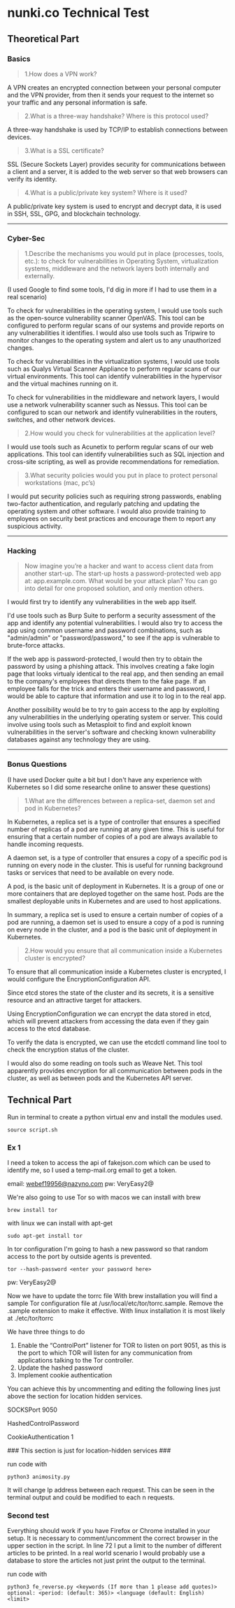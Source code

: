 # nunki.co Technical Test

## Theoretical Part
### Basics

> 1.How does a VPN work?

A VPN creates an encrypted connection between your personal computer and the VPN provider, from then it sends your request to the internet so your traffic and any personal information is safe.

> 2.What is a three-way handshake? Where is this protocol used?

A three-way handshake is used by TCP/IP to establish connections between devices.

> 3.What is a SSL certificate?

SSL (Secure Sockets Layer) provides security for communications between a client and a server, it is added to the web server so that web browsers can verify its identity.

> 4.What is a public/private key system? Where is it used?

A public/private key system is used to encrypt and decrypt data, it is used in SSH, SSL, GPG, and blockchain technology.

---
### Cyber-Sec 

> 1.Describe the mechanisms you would put in place (processes, tools, etc.): to check for vulnerabilities in Operating System, virtualization systems, middleware and the network layers both internally and externally.

(I used Google to find some tools, I'd dig in more if I had to use them in a real scenario)

To check for vulnerabilities in the operating system, I would use tools such as the open-source vulnerability scanner OpenVAS. 
This tool can be configured to perform regular scans of our systems and provide reports on any vulnerabilities it identifies. I would also use tools such as Tripwire to monitor changes to the operating system and alert us to any unauthorized changes.

To check for vulnerabilities in the virtualization systems, I would use tools such as Qualys Virtual Scanner Appliance to perform regular scans of our virtual environments. This tool can identify vulnerabilities in the hypervisor and the virtual machines running on it.

To check for vulnerabilities in the middleware and network layers, I would use a network vulnerability scanner such as Nessus. This tool can be configured to scan our network and identify vulnerabilities in the routers, switches, and other network devices.

> 2.How would you check for vulnerabilities at the application level?

I would use tools such as Acunetix to perform regular scans of our web applications. This tool can identify vulnerabilities such as SQL injection and cross-site scripting, as well as provide recommendations for remediation.

> 3.What security policies would you put in place to protect personal workstations (mac, pc’s)

I would put security policies such as requiring strong passwords, enabling two-factor authentication, and regularly patching and updating the operating system and other software. I would also provide training to employees on security best practices and encourage them to report any suspicious activity.

---
### Hacking

> Now imagine you’re a hacker and want to access client data from another start-up. The start-up hosts a password-protected web app at: app.example.com.
What would be your attack plan? You can go into detail for one proposed solution, and only mention others.

I would first try to identify any vulnerabilities in the web app itself. 

I'd use tools such as Burp Suite to perform a security assessment of the app and identify any potential vulnerabilities. I would also try to access the app using common username and password combinations, such as "admin/admin" or "password/password," to see if the app is vulnerable to brute-force attacks.

If the web app is password-protected, I would then try to obtain the password by using a phishing attack. This involves creating a fake login page that looks virtualy identical to the real app, and then sending an email to the company's employees that directs them to the fake page. If an employee falls for the trick and enters their username and password, I would be able to capture that information and use it to log in to the real app.

Another possibility would be to try to gain access to the app by exploiting any vulnerabilities in the underlying operating system or server. This could involve using tools such as Metasploit to find and exploit known vulnerabilities in the server's software and checking known vulnerability databases against any technology they are using.

---
### Bonus Questions
(I have used Docker quite a bit but I don't have any experience with Kubernetes so I did some researche online to answer these questions)

> 1.What are the differences between a replica-set, daemon set and pod in Kubernetes?

In Kubernetes, a replica set is a type of controller that ensures a specified number of replicas of a pod are running at any given time. This is useful for ensuring that a certain number of copies of a pod are always available to handle incoming requests.

A daemon set, is a type of controller that ensures a copy of a specific pod is running on every node in the cluster. This is useful for running background tasks or services that need to be available on every node.

A pod, is the basic unit of deployment in Kubernetes. It is a group of one or more containers that are deployed together on the same host. Pods are the smallest deployable units in Kubernetes and are used to host applications.

In summary, a replica set is used to ensure a certain number of copies of a pod are running, a daemon set is used to ensure a copy of a pod is running on every node in the cluster, and a pod is the basic unit of deployment in Kubernetes.

> 2.How would you ensure that all communication inside a Kubernetes cluster is encrypted?

To ensure that all communication inside a Kubernetes cluster is encrypted, I would configure the EncryptionConfiguration API.

Since etcd stores the state of the cluster and its secrets, it is a sensitive resource and an attractive target for attackers.

Using EncryptionConfiguration we can encrypt the data stored in etcd, which will prevent attackers from accessing the data even if they gain access to the etcd database.

To verify the data is encrypted, we can use the etcdctl command line tool to check the encryption status of the cluster.

I would also do some reading on tools such as Weave Net. This tool apparently provides encryption for all communication between pods in the cluster, as well as between pods and the Kubernetes API server.


## Technical Part

Run in terminal to create a python virtual env and install the modules used.

```source script.sh```

### Ex 1

I need a token to access the api of fakejson.com which can be used to identify me, so I used a temp-mail.org email to get a token.

email: webef19956@nazyno.com
pw: VeryEasy2@

We're also going to use Tor so with macos we can install with brew

```brew install tor```

with linux we can install with apt-get

```sudo apt-get install tor```

In tor configuration I'm going to hash a new password so that random access to the port by outside agents is prevented.

```tor --hash-password <enter your password here>```

pw: VeryEasy2@

Now we have to update the torrc file 
With brew installation you will find a sample Tor configuration file at /usr/local/etc/tor/torrc.sample. Remove the .sample extension to make it effective.
With linux installation it is most likely at ./etc/tor/torrc

We have three things to do

1. Enable the “ControlPort” listener for TOR to listen on port 9051, as this is the port to which TOR will listen for any communication from applications talking to the Tor controller.
2. Update the hashed password
3. Implement cookie authentication

You can achieve this by uncommenting and editing the following lines just above the section for location hidden services.

SOCKSPort 9050

HashedControlPassword <your hashed passsword obtained earlier here>

CookieAuthentication 1

\#\#\# This section is just for location-hidden services \#\#\#

run code with

```python3 animosity.py```

It will change Ip address between each request. This can be seen in the terminal output and could be modified to each n requests.

### Second test

Everything should work if you have Firefox or Chrome installed in your setup. 
It is necessary to comment/uncomment the correct browser in the upper section in the script.
In line 72 I put a limit to the number of different articles to be printed.
In a real world scenario I would probably use a database to store the articles not just print the output to the terminal.

run code with

```python3 fe_reverse.py <keywords (If more than 1 please add quotes)> optional: <period: (default: 365)> <language (default: English) <limit>```